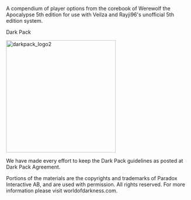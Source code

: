A compendium of player options from the corebook of Werewolf the Apocalypse 5th edition for use with Veilza and Rayji96's unofficial 5th edition system.

Dark Pack

<img width="300" height="308" alt="darkpack_logo2" src="https://github.com/user-attachments/assets/a76f063b-cecf-4377-aa84-fc8571d3975e" />

We have made every effort to keep the Dark Pack guidelines as posted at Dark Pack Agreement.

Portions of the materials are the copyrights and trademarks of Paradox Interactive AB, and are used with permission. All rights reserved. For more information please visit worldofdarkness.com.
